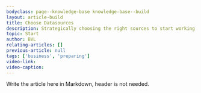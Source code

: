 ```yaml
---
bodyclass: page--knowledge-base knowledge-base--build
layout: article-build
title: Choose Datasources
description: Strategically choosing the right sources to start working with is difficult, this article advises you on how to select the right datasets.
topic: Start
author: BVL
relating-articles: []
previous-article: null
tags: ['business', 'preparing']
video-link: 
video-caption: 
---
```


Write the article here in Markdown, header is not needed.